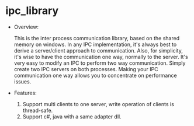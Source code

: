 ipc_library
===========

- Overview:

  This is the inter process communication library, based on the shared memory on windows.
  In any IPC implementation, it's always best to derive a server/client approach to communication. 
  Also, for simplicity, it's wise to have the communication one way, normally to the server. 
  It's very easy to modify an IPC to perform two way communication. Simply create two IPC servers on both processes. 
  Making your IPC communication one way allows you to concentrate on performance issues.
  
- Features:

  1. Support multi clients to one server, write operation of clients is thread-safe.
  2. Support c#, java with a same adapter dll.
  
